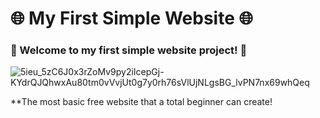 # 🌐 My First Simple Website 🌐

### 🌟  Welcome to my first simple website project! 🌟 
![5ieu_5zC6J0x3rZoMv9py2iIcepGj-KYdrQJQhwxAu80tm0vVvjUt0g7y0rh76sVlUjNLgsBG_lvPN7nx69whQeq](https://github.com/user-attachments/assets/bd77f096-b874-4b9f-9860-107b48857512)

**The most basic free website that a total beginner can create!
